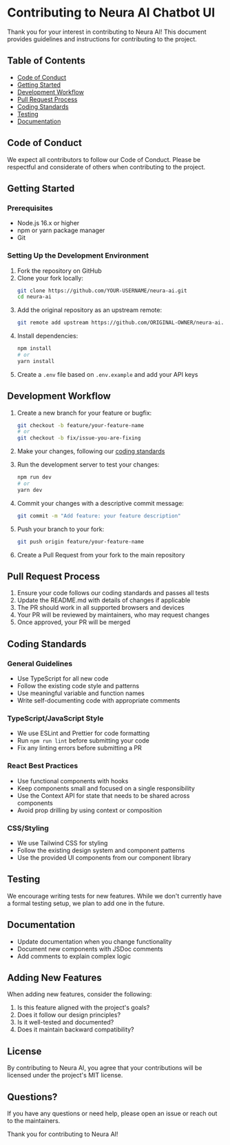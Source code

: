 # Contributing to Neura AI Chatbot UI

Thank you for your interest in contributing to Neura AI! This document provides guidelines and instructions for contributing to the project.

## Table of Contents

- [Code of Conduct](#code-of-conduct)
- [Getting Started](#getting-started)
- [Development Workflow](#development-workflow)
- [Pull Request Process](#pull-request-process)
- [Coding Standards](#coding-standards)
- [Testing](#testing)
- [Documentation](#documentation)

## Code of Conduct

We expect all contributors to follow our Code of Conduct. Please be respectful and considerate of others when contributing to the project.

## Getting Started

### Prerequisites

- Node.js 16.x or higher
- npm or yarn package manager
- Git

### Setting Up the Development Environment

1. Fork the repository on GitHub
2. Clone your fork locally:
   ```bash
   git clone https://github.com/YOUR-USERNAME/neura-ai.git
   cd neura-ai
   ```
3. Add the original repository as an upstream remote:
   ```bash
   git remote add upstream https://github.com/ORIGINAL-OWNER/neura-ai.git
   ```
4. Install dependencies:
   ```bash
   npm install
   # or
   yarn install
   ```
5. Create a `.env` file based on `.env.example` and add your API keys

## Development Workflow

1. Create a new branch for your feature or bugfix:
   ```bash
   git checkout -b feature/your-feature-name
   # or
   git checkout -b fix/issue-you-are-fixing
   ```

2. Make your changes, following our [coding standards](#coding-standards)

3. Run the development server to test your changes:
   ```bash
   npm run dev
   # or
   yarn dev
   ```

4. Commit your changes with a descriptive commit message:
   ```bash
   git commit -m "Add feature: your feature description"
   ```

5. Push your branch to your fork:
   ```bash
   git push origin feature/your-feature-name
   ```

6. Create a Pull Request from your fork to the main repository

## Pull Request Process

1. Ensure your code follows our coding standards and passes all tests
2. Update the README.md with details of changes if applicable
3. The PR should work in all supported browsers and devices
4. Your PR will be reviewed by maintainers, who may request changes
5. Once approved, your PR will be merged

## Coding Standards

### General Guidelines

- Use TypeScript for all new code
- Follow the existing code style and patterns
- Use meaningful variable and function names
- Write self-documenting code with appropriate comments

### TypeScript/JavaScript Style

- We use ESLint and Prettier for code formatting
- Run `npm run lint` before submitting your code
- Fix any linting errors before submitting a PR

### React Best Practices

- Use functional components with hooks
- Keep components small and focused on a single responsibility
- Use the Context API for state that needs to be shared across components
- Avoid prop drilling by using context or composition

### CSS/Styling

- We use Tailwind CSS for styling
- Follow the existing design system and component patterns
- Use the provided UI components from our component library

## Testing

We encourage writing tests for new features. While we don't currently have a formal testing setup, we plan to add one in the future.

## Documentation

- Update documentation when you change functionality
- Document new components with JSDoc comments
- Add comments to explain complex logic

## Adding New Features

When adding new features, consider the following:

1. Is this feature aligned with the project's goals?
2. Does it follow our design principles?
3. Is it well-tested and documented?
4. Does it maintain backward compatibility?

## License

By contributing to Neura AI, you agree that your contributions will be licensed under the project's MIT license.

## Questions?

If you have any questions or need help, please open an issue or reach out to the maintainers.

Thank you for contributing to Neura AI!